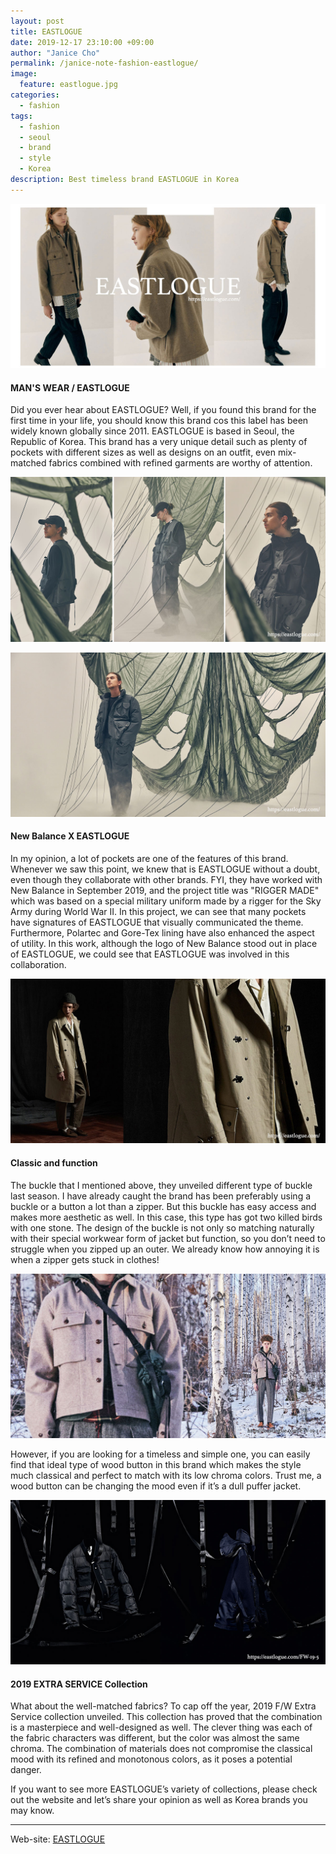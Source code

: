 ```yaml
---
layout: post
title: EASTLOGUE
date: 2019-12-17 23:10:00 +09:00
author: "Janice Cho"
permalink: /janice-note-fashion-eastlogue/
image:
  feature: eastlogue.jpg
categories:
  - fashion
tags:
  - fashion
  - seoul
  - brand
  - style
  - Korea
description: Best timeless brand EASTLOGUE in Korea
---
```


![eastlogue-main](/img/post/03/eastlogue.jpg)

#### MAN'S WEAR / EASTLOGUE

Did you ever hear about EASTLOGUE? Well, if you found this brand for the first time in your life, you should know this brand cos this label has been widely known globally since 2011. EASTLOGUE is based in Seoul, the Republic of Korea. This brand has a very unique detail such as plenty of pockets with different sizes as well as designs on an outfit, even mix-matched fabrics combined with refined garments are worthy of attention.





![img01](/img/post/03/img01.jpg)

![img02](/img/post/03/img02.jpg)

#### New Balance X EASTLOGUE

In my opinion, a lot of pockets are one of the features of this brand. Whenever we saw this point, we knew that is EASTLOGUE without a doubt, even though they collaborate with other brands. FYI, they have worked with New Balance in September 2019, and the project title was "RIGGER MADE" which was based on a special military uniform made by a rigger for the Sky Army during World War II. In this project, we can see that many pockets have signatures of EASTLOGUE that visually communicated the theme. Furthermore, Polartec and Gore-Tex lining have also enhanced the aspect of utility. In this work, although the logo of New Balance stood out in place of EASTLOGUE, we could see that EASTLOGUE was involved in this collaboration.



![img03](/img/post/03/img03.jpg)

#### Classic and function

The buckle that I mentioned above, they unveiled different type of buckle last season. I have already caught the brand has been preferably using a buckle or a button a lot than a zipper. But this buckle has easy access and makes more aesthetic as well. In this case, this type has got two killed birds with one stone. The design of the buckle is not only so matching naturally with their special workwear form of jacket but function, so you don’t need to struggle when you zipped up an outer. We already know how annoying it is when a zipper gets stuck in clothes!

![img04](/img/post/03/img04.jpg)

However, if you are looking for a timeless and simple one, you can easily find that ideal type of wood button in this brand which makes the style much classical and perfect to match with its low chroma colors. Trust me, a wood button can be changing the mood even if it’s a dull puffer jacket.



![img05](/img/post/03/img05.jpg)

#### 2019 EXTRA SERVICE Collection

What about the well-matched fabrics? To cap off the year, 2019 F/W Extra Service collection unveiled. This collection has proved that the combination is a masterpiece and well-designed as well. The clever thing was each of the fabric characters was different, but the color was almost the same chroma. The combination of materials does not compromise the classical mood with its refined and monotonous colors, as it poses a potential danger.



If you want to see more EASTLOGUE’s variety of collections, please check out the website and let’s share your opinion as well as Korea brands you may know.

***

Web-site: [EASTLOGUE](https://eastlogue.com/)
